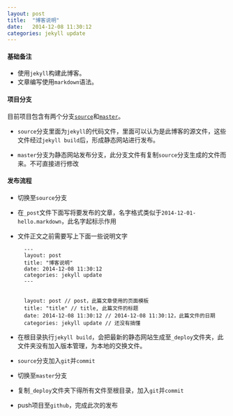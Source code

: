 ```yaml
---
layout: post
title:  "博客说明"
date:   2014-12-08 11:30:12
categories: jekyll update
---
```



#### 基础备注
* 使用`jekyll`构建此博客。
* 文章编写使用`markdown`语法。


#### 项目分支

目前项目包含有两个分支[`source`](https://github.com/hkllzh/hkllzh.github.io/tree/source)和[`master`](https://github.com/hkllzh/hkllzh.github.io/tree/master)。

* `source`分支里面为`jekyll`的代码文件，里面可以认为是此博客的源文件，这些文件经过`jekyll build`后，形成静态网站进行发布。
 
* `master`分支为静态网站发布分支，此分支文件有复制`source`分支生成的文件而来。不可直接进行修改

#### 发布流程

* 切换至`source`分支
* 在`_post`文件下面写将要发布的文章，名字格式类似于`2014-12-01-hello.markdown`，此名字起标示作用
* 文件正文之前需要写上下面一些说明文字



		---
		layout: post
		title: "博客说明"
		date: 2014-12-08 11:30:12
		categories: jekyll update
		---
		
		
		layout: post // post，此篇文章使用的页面模板
		title: "title" // title, 此篇文件的标题
		date: 2014-12-08 11:30:12 // 2014-12-08 11:30:12，此篇文件的日期
		categories: jekyll update // 还没有搞懂



* 在根目录执行`jekyll build`，会把最新的静态网站生成至`_deploy`文件夹，此文件夹没有加入版本管理，为本地的交换文件。
* `source`分支加入`git`并`commit`
* 切换至`master`分支
* 复制`_deploy`文件夹下得所有文件至根目录，加入`git`并`commit`
* push项目至`github`，完成此次的发布



